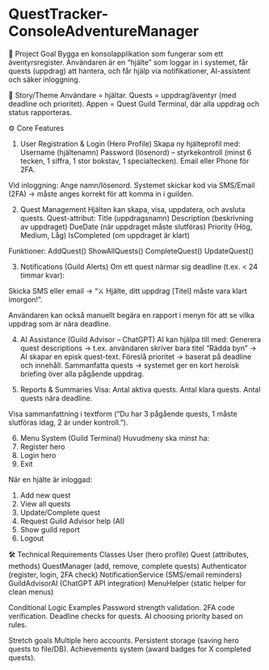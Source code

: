 # QuestTracker-ConsoleAdventureManager
🎯 Project Goal
Bygga en konsolapplikation som fungerar som ett äventyrsregister. Användaren är en “hjälte” som loggar in i systemet, får quests (uppdrag) att hantera, och får hjälp via notifikationer, AI-assistent och säker inloggning.


📖 Story/Theme
Användare = hjältar.
Quests = uppdrag/äventyr (med deadline och prioritet).
Appen = Quest Guild Terminal, där alla uppdrag och status rapporteras.

⚙️ Core Features

1. User Registration & Login (Hero Profile)
Skapa ny hjälteprofil med:
Username (hjältenamn)
Password (lösenord) – styrkekontroll (minst 6 tecken, 1 siffra, 1 stor bokstav, 1 specialtecken).
Email eller Phone för 2FA.

Vid inloggning:
Ange namn/lösenord.
Systemet skickar kod via SMS/Email (2FA) → måste anges korrekt för att komma in i guilden.


2. Quest Management
Hjälten kan skapa, visa, uppdatera, och avsluta quests.
Quest-attribut:
Title (uppdragsnamn)
Description (beskrivning av uppdraget)
DueDate (när uppdraget måste slutföras)
Priority (Hög, Medium, Låg)
IsCompleted (om uppdraget är klart)

Funktioner:
AddQuest()
ShowAllQuests()
CompleteQuest()
UpdateQuest()


3. Notifications (Guild Alerts)
Om ett quest närmar sig deadline (t.ex. < 24 timmar kvar):

Skicka SMS eller email → “⚔️ Hjälte, ditt uppdrag [Titel] måste vara klart imorgon!”.

Användaren kan också manuellt begära en rapport i menyn för att se vilka uppdrag som är nära deadline.


4. AI Assistance (Guild Advisor – ChatGPT)
AI kan hjälpa till med:
Generera quest descriptions → t.ex. användaren skriver bara titel “Rädda byn” → AI skapar en episk quest-text.
Föreslå prioritet → baserat på deadline och innehåll.
Sammanfatta quests → systemet ger en kort heroisk briefing över alla pågående uppdrag.


5. Reports & Summaries
Visa:
Antal aktiva quests.
Antal klara quests.
Antal quests nära deadline.

Visa sammanfattning i textform (“Du har 3 pågående quests, 1 måste slutföras idag, 2 är under kontroll.”).


6. Menu System (Guild Terminal)
Huvudmeny ska minst ha:
1. Register hero
2. Login hero
3. Exit

När en hjälte är inloggad:
1. Add new quest
2. View all quests
3. Update/Complete quest
4. Request Guild Advisor help (AI)
5. Show guild report
6. Logout


🛠 Technical Requirements
Classes
User (hero profile)
Quest (attributes, methods)
QuestManager (add, remove, complete quests)
Authenticator (register, login, 2FA check)
NotificationService (SMS/email reminders)
GuildAdvisorAI (ChatGPT API integration)
MenuHelper (static helper for clean menus)

Conditional Logic Examples
Password strength validation.
2FA code verification.
Deadline checks for quests.
AI choosing priority based on rules.

Stretch goals
Multiple hero accounts.
Persistent storage (saving hero quests to file/DB).
Achievements system (award badges for X completed quests).